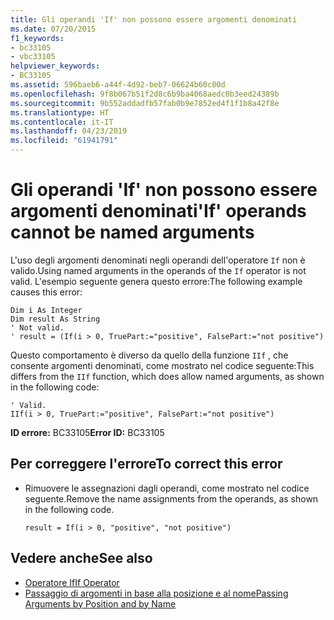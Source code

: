 ```yaml
---
title: Gli operandi 'If' non possono essere argomenti denominati
ms.date: 07/20/2015
f1_keywords:
- bc33105
- vbc33105
helpviewer_keywords:
- BC33105
ms.assetid: 596baeb6-a44f-4d92-beb7-06624b60c00d
ms.openlocfilehash: 9f8b067b51f2d8c6b9ba4068aedc0b3eed24389b
ms.sourcegitcommit: 9b552addadfb57fab0b9e7852ed4f1f1b8a42f8e
ms.translationtype: HT
ms.contentlocale: it-IT
ms.lasthandoff: 04/23/2019
ms.locfileid: "61941791"
---
```

# <a name="if-operands-cannot-be-named-arguments"></a><span data-ttu-id="8358f-102">Gli operandi 'If' non possono essere argomenti denominati</span><span class="sxs-lookup"><span data-stu-id="8358f-102">'If' operands cannot be named arguments</span></span>
<span data-ttu-id="8358f-103">L'uso degli argomenti denominati negli operandi dell'operatore `If` non è valido.</span><span class="sxs-lookup"><span data-stu-id="8358f-103">Using named arguments in the operands of the `If` operator is not valid.</span></span> <span data-ttu-id="8358f-104">L'esempio seguente genera questo errore:</span><span class="sxs-lookup"><span data-stu-id="8358f-104">The following example causes this error:</span></span>  
  
```  
Dim i As Integer  
Dim result As String  
' Not valid.  
' result = (If(i > 0, TruePart:="positive", FalsePart:="not positive")  
```  
  
 <span data-ttu-id="8358f-105">Questo comportamento è diverso da quello della funzione `IIf` , che consente argomenti denominati, come mostrato nel codice seguente:</span><span class="sxs-lookup"><span data-stu-id="8358f-105">This differs from the `IIf` function, which does allow named arguments, as shown in the following code:</span></span>  
  
```  
' Valid.  
IIf(i > 0, TruePart:="positive", FalsePart:="not positive")  
```  
  
 <span data-ttu-id="8358f-106">**ID errore:** BC33105</span><span class="sxs-lookup"><span data-stu-id="8358f-106">**Error ID:** BC33105</span></span>  
  
## <a name="to-correct-this-error"></a><span data-ttu-id="8358f-107">Per correggere l'errore</span><span class="sxs-lookup"><span data-stu-id="8358f-107">To correct this error</span></span>  
  
- <span data-ttu-id="8358f-108">Rimuovere le assegnazioni dagli operandi, come mostrato nel codice seguente.</span><span class="sxs-lookup"><span data-stu-id="8358f-108">Remove the name assignments from the operands, as shown in the following code.</span></span>  
  
    ```  
    result = If(i > 0, "positive", "not positive")  
    ```  
  
## <a name="see-also"></a><span data-ttu-id="8358f-109">Vedere anche</span><span class="sxs-lookup"><span data-stu-id="8358f-109">See also</span></span>

- [<span data-ttu-id="8358f-110">Operatore If</span><span class="sxs-lookup"><span data-stu-id="8358f-110">If Operator</span></span>](../../visual-basic/language-reference/operators/if-operator.md)
- [<span data-ttu-id="8358f-111">Passaggio di argomenti in base alla posizione e al nome</span><span class="sxs-lookup"><span data-stu-id="8358f-111">Passing Arguments by Position and by Name</span></span>](../../visual-basic/programming-guide/language-features/procedures/passing-arguments-by-position-and-by-name.md)
